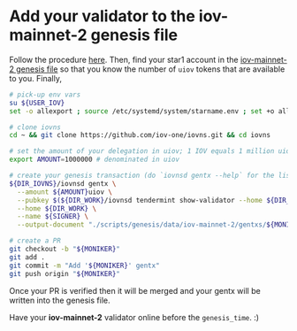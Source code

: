 # Add your validator to the iov-mainnet-2 genesis file #

Follow the procedure [here](https://docs.iov.one/for-validators/mainnet).  Then, find your star1 account in the [iov-mainnet-2 genesis file](https://gist.github.com/davepuchyr/4fe7e002061c537ddb116fee7a2f8e47/raw/genesis.json) so that you know the number of `uiov` tokens that are available to you.  Finally,

```bash
# pick-up env vars
su ${USER_IOV}
set -o allexport ; source /etc/systemd/system/starname.env ; set +o allexport

# clone iovns
cd ~ && git clone https://github.com/iov-one/iovns.git && cd iovns

# set the amount of your delegation in uiov; 1 IOV equals 1 million uiov
export AMOUNT=1000000 # denominated in uiov

# create your genesis transaction (do `iovnsd gentx --help` for the list of available flags)
${DIR_IOVNS}/iovnsd gentx \
  --amount ${AMOUNT}uiov \
  --pubkey $(${DIR_WORK}/iovnsd tendermint show-validator --home ${DIR_WORK}) \
  --home ${DIR_WORK} \
  --name ${SIGNER} \
  --output-document "./scripts/genesis/data/iov-mainnet-2/gentxs/${MONIKER}.json"

# create a PR
git checkout -b "${MONIKER}"
git add .
git commit -m "Add '${MONIKER}' gentx"
git push origin "${MONIKER}"
```

Once your PR is verified then it will be merged and your gentx will be written into the genesis file.

Have your **iov-mainnet-2** validator online before the `genesis_time`. :)
